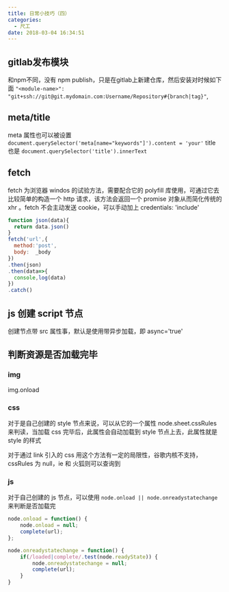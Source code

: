 ```yaml
---
title: 日常小技巧（四）
categories:
  - 尺工
date: 2018-03-04 16:34:51
---
```

<p></p>
<!-- more -->

## gitlab发布模块
和npm不同，没有 npm publish，只是在gitlab上新建仓库，然后安装对时候如下面
`"<module-name>": "git+ssh://git@git.mydomain.com:Username/Repository#{branch|tag}"`,
## meta/title
meta 属性也可以被设置`document.querySelector('meta[name="keywords"]').content = 'your'`
title 也是 `document.querySelector('title').innerText`
## fetch
fetch 为浏览器 windos 的试验方法，需要配合它的 polyfill 库使用，可通过它去比较简单的构造一个 http 请求，该方法会返回一个 promise 对象从而简化传统的 xhr 。fetch 不会主动发送 cookie，可以手动加上 credentials: 'include'
```js
function json(data){
  return data.json()
}
fetch('url',{
  method:'post',
  body:  _body
})
.then(json)
.then(data=>{
  console,log(data)
})
.catch()
```


## js 创建 script 节点
创建节点带 src 属性事，默认是使用带异步加载，即 async='true'


## 判断资源是否加载完毕

### img
img.onload

### css
对于是自己创建的 style 节点来说，可以从它的一个属性 node.sheet.cssRules 来判读，当加载 css 完毕后，此属性会自动加载到 style 节点上去，此属性就是 style 的样式

对于通过 link 引入的 css 用这个方法有一定的局限性，谷歌内核不支持，cssRules 为 null，ie 和 火狐则可以查询到

### js
对于自己创建的 js 节点，可以使用 `node.onload || node.onreadystatechange`来判断是否加载完
```js
node.onload = function() {
    node.onload = null;
    complete(url);
};

node.onreadystatechange = function() {
    if(/loaded|complete/.test(node.readyState)) {
        node.onreadystatechange = null;
        complete(url);
    }
}
```
